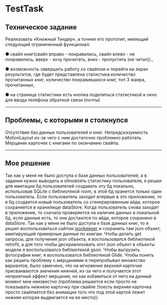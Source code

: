# TestTask
## Техническое задание 
Реализовать «Книжный Тиндер», а точнее его прототип, имеющий следующий ограниченный функционал:

●	свайп книг(свайп вправо - понравились, свайп влево - не понравились, вверх - хочу прочитать, вниз - пропустить (не читал)).,

●	возможность завершить работу со свайпом и перейти на экран результатов, где будет представлена статистика:количество прочитанных книг, количество понравившихся книг,
топ 3 жанра, прочитанных,

●	на странице статистики есть кнопка поделиться статистикой и окно для ввода телефона обратной связи (почты)

___
## Проблемы, с которыми я столкнулся
Отсутствие баз данных пользователей и книг. Непредсказуемость MotionLayout из-за чего с ним достаточно проблемно работать. Мерцание карточек с книгами по окончанию свайпа.
___
## Мое решение
Так как у меня не было доступа к базе данных пользователей, а в задании нужно выводить и обновлять статистику пользователя, я решил для имитации бд пользователей
создавать эту бд локально, использовав SQLite с библиотекой room, в этой бд хранится только один пользователь. Если пользователь заходит впервые в это приложение, то в бд создается новый пользователь со сгенерированным айди, которое сохраняется в хранилище dataStore. Когда пользователь снова заходит в приложение, то сначала проверяется на наличие данных в локальной бд, если данные есть, то они достаются по айди, которое сохранено в dataStore.
Так как у меня не было доступа к базе данных книг, то я решил воспользоваться сайтом [jsonkeeper](https://www.jsonkeeper.com/) и сохранить там json объект, имитирующий примерные данные по книгам.
Чтобы делать get запросы, для получения json объекта, я воспользовался библиотекой retrofit, а для того чтобы десериализовать этот json объект в объекты модели я воспользовался библиотекой gson.
Чтобы выгрузить фотографии книг, я воспользовался библиотекой Glide.
Чтобы понять как решить проблему с мерцаниями я перепробывал множество вариантов, было замечено, что на мгновение верхней карточке присваиваются значения нижней, из-за чего и получается этот неприятный эффект мерцания, но как избавиться от него на данный момент мне неизвестно (проблема решается если просто не показывать нижнюю карточку при свайпе (тоесть верхняя карточка просто свайпается без анимации того что под этой картой лежит нижняя которая выдвигается на ее место)).

